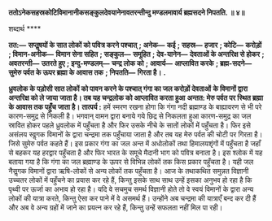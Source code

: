 **ततोऽनेकसहस्रकोटिविमानानीकसङ्कुलदेवयानेनावतरन्तीन्दु मण्डलमावार्य ब्रह्मसदने निपतति. ॥ ४॥** 

शब्दार्थ **** 

**तत:—** **सप्तॢषयों के सात लोकों को पवित्र करने पश्चात्** **; अनेक—** **कई** **; सहस्र—** **हजार** **; कोटि—** **करोड़ों** **; विमान-अनीक—** **विमान सेना सहित** **; सङ्कुल—** **समूहित** **; देव-यानेन—** **देवताओं के अन्तरिक्ष से होकर** **; अवतरन्ती—** **उतरते हुए** **; इन्दु-मण्डलम्—** **चन्द्र लोक को** **; आवार्य—** **आप्लावित करके** **; ब्रह्म-सदने—** **सुमेरु पर्वत के ऊपर ब्रह्मा के आवास तक** **; निपतति—** **गिरता है।** **.** 

**ध्रुवलोक के पड़ोसी सात लोकों को पावन करने के पश्चात् गंगा का जल करोड़ों देवताओं** **के विमानों द्वारा अन्तरिक्ष को ले जाया जाता है। तब यह चन्द्रलोक को आप्लावित करता हुआ** **अन्तत: मेरु पर्वत पर स्थित ब्रह्मा के आवास तक पहुँच जाता है।** **तात्पर्य :** हमें स्मरण रखना होगा कि गंगा नदी ब्रह्माण्ड के बाह्यावरण से भी परे कारण-समुद्र से निकली है। भगवान् वामन द्वारा बनाये गये छिद्र से निकलता हुआ कारण-समुद्र का जल स्रावित होकर पहले ध्रुवलोक में पहुँचता है और फिर उसके नीचे के सातों लोकों में पहुँचता है। फिर इसे असंलय स्वॢगक विमानों के द्वारा चन्द्रमा तक पहुँचाया जाता है और तब यह मेरु पर्वत की चोटी पर गिरता है। जिसे सुमेरु पर्वत कहते हैं। इस प्रकार गंगा का जल अन्त में अधोलोकों तथा हिमालयशृंगों में पहुँचता है जहाँ से बहकर यह हरद्वार पहुँचता है और फिर भारत के समूचे मैदानी भाग को पवित्र बनाता है। इस श्लोक में यह बताया गया है कि गंगा का जल ब्रह्माण्ड के ऊपर से विभिन्न लोकों तक किस प्रकार पहुँचता है। यही जल नैसॢगक विमानों द्वारा ऋषि-लोकों से अन्य लोकों तक पहुँचता है। आज के तथाकथित समुन्नत विज्ञानी उच्चतर लोकों में पहुँचने का प्रयास कर रहे हैं, किन्तु इसके साथ साथ उन्हें इसका अनुभव हो रहा है कि पृथ्वी पर ऊर्जा का अभाव हो रहा है। यदि वे सचमुच समर्थ विज्ञानी होते तो वे स्वयं विमानों के द्वारा अन्य लोकों की यात्रा करते, किन्तु ऐसा कर पाने में वे असमर्थ हैं। उन्होंने अब चन्द्रमा की यात्राएँ बन्द कर दी हैं और अब वे अन्य ग्रहों में जाने का प्रयत्न कर रहे हैं, किन्तु उन्हें सफलता नहीं मिल पा रही।  